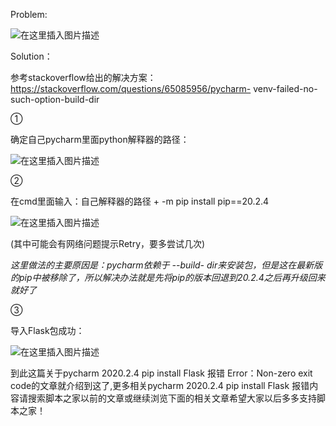 Problem:

![在这里插入图片描述](https://img.jbzj.com/file_images/article/202012/20201204155438104.png)

Solution：

参考stackoverflow给出的解决方案：https://stackoverflow.com/questions/65085956/pycharm-
venv-failed-no-such-option-build-dir

①

确定自己pycharm里面python解释器的路径：

![在这里插入图片描述](https://img.jbzj.com/file_images/article/202012/20201204155439105.png)

②

在cmd里面输入：自己解释器的路径 + -m pip install pip==20.2.4

![在这里插入图片描述](https://img.jbzj.com/file_images/article/202012/20201204155439106.png)

(其中可能会有网络问题提示Retry，要多尝试几次)

_这里做法的主要原因是：pycharm依赖于 --build-
dir来安装包，但是这在最新版的pip中被移除了，所以解决办法就是先将pip的版本回退到20.2.4之后再升级回来就好了_

③

导入Flask包成功：

![在这里插入图片描述](https://img.jbzj.com/file_images/article/202012/20201204155439107.png)

到此这篇关于pycharm 2020.2.4 pip install Flask 报错 Error：Non-zero exit
code的文章就介绍到这了,更多相关pycharm 2020.2.4 pip install Flask
报错内容请搜索脚本之家以前的文章或继续浏览下面的相关文章希望大家以后多多支持脚本之家！

